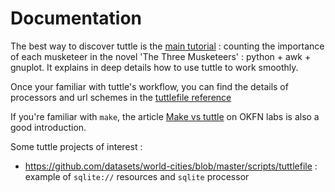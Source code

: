 # Documentation


The best way to discover tuttle is the [main tutorial](tutorial_musketeers/tutorial.md) : counting the importance of each musketeer in the novel
'The Three Musketeers' : python + awk + gnuplot. It explains in deep details how to use tuttle to work smoothly.

Once your familiar with tuttle's workflow, you can find the details of processors and url schemes in the
[tuttlefile reference](reference/tuttlefile_reference.md)

If you're familiar with `make`, the article [Make vs tuttle](http://okfnlabs.org/blog/2016/03/25/make-vs-tuttle.html) on OKFN labs is also a good introduction.

Some tuttle projects of interest :
* https://github.com/datasets/world-cities/blob/master/scripts/tuttlefile : example of ``sqlite://`` resources and ``sqlite`` processor


